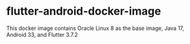 # flutter-android-docker-image
This docker image contains Oracle Linux 8 as the base image, Java 17, Android 33, and Flutter 3.7.2

